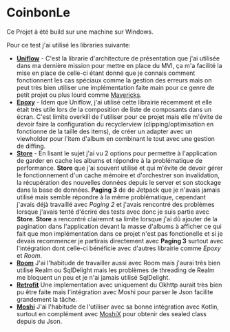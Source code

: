 # CoinbonLe
Ce Projet à été build sur une machine sur Windows.

Pour ce test j'ai utilisé les libraries suivante:

- **[Uniflow](https://github.com/uniflow-kt/uniflow-kt)** - C'est la librarie d'architecture de présentation que j'ai utilisée dans ma dernière mission pour mettre en place du MVI, ça m'a facilité la mise en place de celle-ci étant donné que je connais comment fonctionnent les cas spéciaux comme la gestion des erreurs mais on peut très bien utiliser une implémentation faite main pour ce genre de petit projet ou plus lourd comme [Mavericks](https://github.com/airbnb/mavericks).
- **[Epoxy](https://github.com/airbnb/epoxy)** - Idem que Uniflow, j'ai utilisé cette librairie récemment et elle était très utile lors de la composition de liste de composants dans un écran. C'est limite overkill de l'utiliser pour ce projet mais elle m'évite de devoir faire la configuration du recyclerview (clipping/optimisation en fonctionne de la taille des items), de créer un adapter avec un viewholder pour l'item d'album en combinant le tout avec une gestion de diffing.
- **[Store](https://github.com/dropbox/Store)** - En lisant le sujet j'ai vu 2 options pour permettre à l'application de garder en cache les albums et répondre à la problématique de performance. **Store** que j'ai souvent utilisé et qui m'évite de devoir gérer le fonctionnement d'un cache mémoire et d'orchestrer son invalidation, la récupération des nouvelles données depuis le server et son stockage dans la base de données. **Paging 3** de de Jetpack que je n'avais jamais utilisé mais semble répondre à la même problématique, cependant j'avais déjà travaillé avec _Paging 2_ et j'avais rencontré des problèmes lorsque j'avais tenté d'écrire des tests avec donc je suis partie avec **Store**. **Store** a rencontré clairemnt sa limite lorsque j'ai dû ajouter de la pagination dans l'application devant la masse d'albums à afficher ce qui fait que mon implémentation dans ce projet n'est pas fonctionelle et si je devais recommencer je partirais directement avec **Paging 3** surtout avec l'intégration dont celle-ci bénéficie avec d'autres librairie comme _Epoxy_ et _Room_.
- **[Room](https://developer.android.com/training/data-storage/room)** J'ai l'habitude de travailler aussi avec Room mais j'aurai très bien utilisé Realm ou SqlDelight mais les problèmes de threading de Realm me bloquent un peu et je n'ai jamais utilisé SqlDelight.
- **[Retrofit](https://square.github.io/retrofit/)** Une implementation avec uniquement du Okhttp aurait très bien pu être faite mais l'intégration avec Moshi pour parser le Json facilite grandement la tâche.
- **[Moshi](https://github.com/square/moshi)** J'ai l'habitude de l'utiliser avec sa bonne intégration avec Kotlin, surtout en complément avec [MoshiX](https://github.com/ZacSweers/MoshiX) pour obtenir des sealed class depuis du Json.
